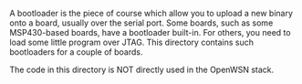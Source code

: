 A bootloader is the piece of course which allow you to upload a new binary onto a board, usually over the serial port. Some boards, such as some MSP430-based boards, have a bootloader built-in. For others, you need to load some little program over JTAG. This directory contains such bootloaders for a couple of boards.

The code in this directory is NOT directly used in the OpenWSN stack.